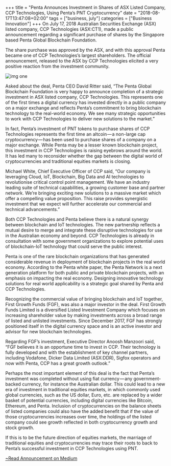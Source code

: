 +++
title = "Penta Announces Investment in Shares of ASX Listed Company, CCP Technologies, Using Penta’s PNT Cryptocurrency"
date = "2018-08-17T13:47:08+02:00"
tags = ["business, july"]
categories = ["Business Innovation"]
+++
On July 17, 2018 Australian Securities Exchange (ASX) listed company, CCP Technologies (ASX:CT1), made a public announcement regarding a significant purchase of shares by the Singapore based Penta Global Blockchain Foundation.<!--more-->

The share purchase was approved by the ASX, and with this approval Penta became one of CCP Technologies’s largest shareholders. The official announcement, released to the ASX by CCP Technologies elicited a very positive reaction from the investment community.

<img src=/img/blog/penta-ccp.jpg alt="img one">


Asked about the deal, Penta CEO David Ritter said, “The Penta Global Blockchain Foundation is very happy to announce completion of a strategic investment in ASX listed company, CCP Technologies. This represents one of the first times a digital currency has invested directly in a public company on a major exchange and reflects Penta’s commitment to bring blockchain technology to the real-world economy. We see many strategic opportunities to work with CCP Technologies to deliver new solutions to the market.”

In fact, Penta’s investment of PNT tokens to purchase shares of CCP Technologies represents the first time an altcoin — a non-large cap cryptocurrency — has been used to purchase shares of a company on a major exchange. While Penta may be a lesser known blockchain project, this investment in CCP Technologies is raising eyebrows around the world. It has led many to reconsider whether the gap between the digital world of cryptocurrencies and traditional equities markets is closing.

Michael White, Chief Executive Officer of CCP said, “Our company is leveraging Cloud, IoT, Blockchain, Big Data and AI technologies to revolutionise critical control point management. We have an industry leading suite of technical capabilities, a growing customer base and partner network. We’re bringing exciting new solutions to a massive market which offer a compelling value proposition. This raise provides synergistic investment that we expect will further accelerate our commercial and technical advancements.”

Both CCP Technologies and Penta believe there is a natural synergy between blockchain and IoT technologies. The new partnership reflects a mutual desire to merge and integrate these disruptive technologies for use in the Australian economy and beyond. CCP Technologies is already in consultation with some government organizations to explore potential uses of blockchain-IoT technology that could serve the public interest.

Penta is one of the rare blockchain organizations that has generated considerable revenue in deployment of blockchain projects in the real world economy. According to the Penta white paper, the Penta Network is a next generation platform for both public and private blockchain projects, with an emphasis on impacting the real economy. Designing innovative technology solutions for real world applicability is a strategic goal shared by Penta and CCP Technologies.

Recognizing the commercial value of bringing blockchain and IoT together, First Growth Funds (FGF), was also a major investor in the deal. First Growth Funds Limited is a diversified Listed Investment Company which focuses on increasing shareholder value by making investments across a broad range of listed and unlisted investments. Since December 2017, FGF has strongly positioned itself in the digital currency space and is an active investor and advisor for new blockchain technologies.

Regarding FGF’s investment, Executive Director Anoosh Manzoori said, “FGF believes it is an opportune time to invest in CCP. Their technology is fully developed and with the establishment of key channel partners, including Vodafone, Dicker Data Limited (ASX:DDR), Sigfox operators and now with Penta, CCP has a great growth outlook.”

Perhaps the most important element of this deal is the fact that Penta’s investment was completed without using fiat currency — any government-backed currency, for instance the Australian dollar. This could lead to a new era of investment in traditional equities markets, in which commonly used global currencies, such as the US dollar, Euro, etc. are replaced by a wider basket of potential currencies, including digital currencies like Bitcoin, Ethereum, and Penta. Inclusion of cryptocurrencies on the balance sheets of listed companies could also have the added benefit that if the value of those cryptocurrencies increases over time, the holdings of the listed company could see growth reflected in both cryptocurrency growth and stock growth.

If this is to be the future direction of equities markets, the marriage of traditional equities and cryptocurrencies may trace their roots to back to Penta’s successful investment in CCP Technologies using PNT.

[~Read Announcement on Medium](https://medium.com/penta-network/penta-announces-investment-in-shares-of-axs-listed-company-ccp-technologies-using-pentas-pnt-9f7ac1269d41)
